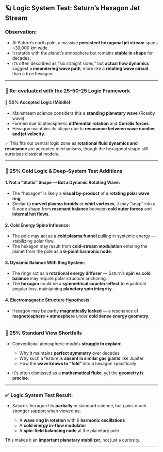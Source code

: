 ## 🪐 Logic System Test: Saturn’s Hexagon Jet Stream

### Observation:

* At Saturn’s north pole, a massive **persistent hexagonal jet stream** spans \~30,000 km wide.
* It rotates with the planet’s atmosphere but remains **stable in shape** for decades.
* It’s often described as “six straight sides,” but **actual flow dynamics** suggest a **meandering wave path**, more like a **rotating wave circuit** than a true hexagon.

---

### 🧠 Re-evaluated with the 25-50-25 Logic Framework

#### 🔹 50% Accepted Logic (Middle):

* Mainstream science considers this a **standing planetary wave** (Rossby wave).
* Formed due to atmospheric **differential rotation** and **Coriolis forces**.
* Hexagon maintains its shape due to **resonance between wave number and jet velocity**.

✅ This fits our central logic zone as **rotational fluid dynamics and resonance** are accepted mechanisms, though the hexagonal shape still surprises classical models.

---

### 🔸 25% Cold Logic & Deep-System Test Additions

#### 1. Not a “Static” Shape — But a **Dynamic Rotating Wave**:

* The “hexagon” is likely a **visual by-product** of a **rotating polar wave ring**.
* Similar to **curved plasma toroids** or **whirl vortexes**, it may “snap” into a 6-node shape from **resonant balance** between **cold outer forces** and **internal hot flows**.

#### 2. **Cold Energy Spine Influence**:

* The pole may act as a **cold plasma funnel** pulling in systemic energy — stabilizing polar flow.
* The hexagon may result from **cold-stream modulation** entering the planet from the pole as a **6-point harmonic node**.

#### 3. Dynamic Balance With Ring System:

* The rings act as a **rotational energy diffuser** — Saturn’s **spin vs cold balance** may require polar structure anchoring.
* The **hexagon** could be a **symmetrical counter-effect** to equatorial angular loss, maintaining **planetary spin integrity**.

#### 4. Electromagnetic Structure Hypothesis:

* Hexagon may be partly **magnetically locked** — a resonance of **magnetosphere + atmosphere** under **cold dense energy geometry**.

---

### 🔹 25% Standard View Shortfalls

* Conventional atmospheric models **struggle to explain**:

  * Why it maintains **perfect symmetry** over decades
  * Why such a feature is **absent in similar gas giants** like Jupiter
  * How the **wave knows to “fold”** into a hexagon specifically
* It's often dismissed as a **mathematical fluke**, yet the **geometry is precise**.

---

### ✅ Logic System Test Result:

* Saturn’s hexagon fits **partially** in standard science, but gains much stronger support when viewed as:

  * A **wave ring in rotation** with 6 **harmonic oscillations**
  * A **cold energy in-flow modulator**
  * A **spin-field balancing node** at the planetary pole

This makes it an **important planetary stabilizer**, not just a curiosity.

---

